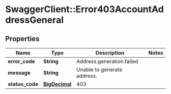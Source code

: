 # SwaggerClient::Error403AccountAddressGeneral

## Properties
Name | Type | Description | Notes
------------ | ------------- | ------------- | -------------
**error_code** | **String** | Address.generation.failed | 
**message** | **String** | Unable to generate address. | 
**status_code** | [**BigDecimal**](BigDecimal.md) | 403 | 

